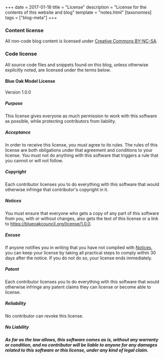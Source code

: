 +++
date = 2017-01-18
title = "License"
description = "License for the contents of this website and blog"
template = "notes.html"
[taxonomies]
tags = ["blog-meta"]
+++
### Content license

All non-code blog content is licensed under [Creative Commons BY-NC-SA](http://creativecommons.org/licenses/by-nc-sa/3.0/).

### Code license

All source code files and snippets found on this blog, unless otherwise explicitly noted, are licensed under the terms below.

#### Blue Oak Model License

Version 1.0.0

##### Purpose

This license gives everyone as much permission to work with
this software as possible, while protecting contributors
from liability.

##### Acceptance

In order to receive this license, you must agree to its
rules.  The rules of this license are both obligations
under that agreement and conditions to your license.
You must not do anything with this software that triggers
a rule that you cannot or will not follow.

##### Copyright

Each contributor licenses you to do everything with this
software that would otherwise infringe that contributor's
copyright in it.

##### Notices

You must ensure that everyone who gets a copy of
any part of this software from you, with or without
changes, also gets the text of this license or a link to
<https://blueoakcouncil.org/license/1.0.0>.

##### Excuse

If anyone notifies you in writing that you have not
complied with [Notices](#notices), you can keep your
license by taking all practical steps to comply within 30
days after the notice.  If you do not do so, your license
ends immediately.

##### Patent

Each contributor licenses you to do everything with this
software that would otherwise infringe any patent claims
they can license or become able to license.

##### Reliability

No contributor can revoke this license.

##### No Liability

***As far as the law allows, this software comes as is,
without any warranty or condition, and no contributor
will be liable to anyone for any damages related to this
software or this license, under any kind of legal claim.***
